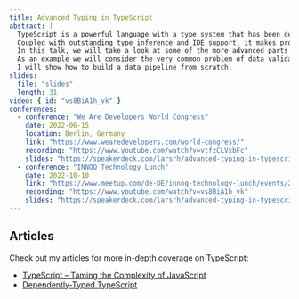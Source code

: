 ```yaml
---
title: Advanced Typing in TypeScript
abstract: |
  TypeScript is a powerful language with a type system that has been designed towards common programming patterns in the JavaScript world.
  Coupled with outstanding type inference and IDE support, it makes programming a breeze.
  In this talk, we will take a look at some of the more advanced parts of the type system and how they can be used to create rock-solid APIs.
  As an example we will consider the very common problem of data validation and processing.
  I will show how to build a data pipeline from scratch.
slides:
  file: "slides"
  length: 31
video: { id: "vs8BiA1h_vk" }
conferences:
  - conference: "We Are Developers World Congress"
    date: 2022-06-15
    location: Berlin, Germany
    link: "https://www.wearedevelopers.com/world-congress/"
    recording: "https://www.youtube.com/watch?v=vtfzCLVxbFc"
    slides: "https://speakerdeck.com/larsrh/advanced-typing-in-typescript"
  - conference: "INNOQ Technology Lunch"
    date: 2022-10-10
    link: "https://www.meetup.com/de-DE/innoq-technology-lunch/events/288943460/"
    recording: "https://www.youtube.com/watch?v=vs8BiA1h_vk"
    slides: "https://speakerdeck.com/larsrh/advanced-typing-in-typescript"
---
```


## Articles

Check out my articles for more in-depth coverage on TypeScript:

* [TypeScript – Taming the Complexity of JavaScript](https://www.innoq.com/en/articles/2022/04/typescript-komplexitaet-baendigen/)
* [Dependently-Typed TypeScript](https://www.innoq.com/en/articles/2022/06/dependently-typed-typescript/)

